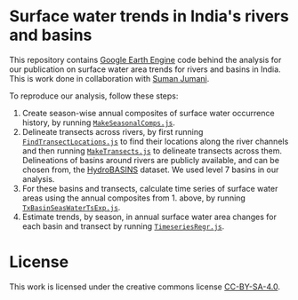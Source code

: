 # Surface water trends in India's rivers and basins

This repository contains [Google Earth Engine](https://earthengine.google.com/) code behind the analysis for our publication on surface water area trends for rivers and basins in India. This is work done in collaboration with [Suman Jumani](https://github.com/SumanJumani).

To reproduce our analysis, follow these steps:
1. Create season-wise annual composites of surface water occurrence history, by running [`MakeSeasonalComps.js`](MakeSeasonalComps.js).
2. Delineate transects across rivers, by first running [`FindTransectLocations.js`](FindTransectLocations.js) to find their locations along the river channels and then running [`MakeTransects.js`](MakeTransects.js) to delineate transects across them. Delineations of basins around rivers are publicly available, and can be chosen from, the [HydroBASINS](https://www.hydrosheds.org/products/hydrobasins) dataset. We used level 7 basins in our analysis.
3. For these basins and transects, calculate time series of surface water areas using the annual composites from 1. above, by running [`TxBasinSeasWaterTsExp.js`](TxBasinSeasWaterTsExp.js).
4. Estimate trends, by season, in annual surface water area changes for each basin and transect by running [`TimeseriesRegr.js`](TimeseriesRegr.js).

# License

This work is licensed under the creative commons license [CC-BY-SA-4.0](https://creativecommons.org/licenses/by-sa/4.0/).
